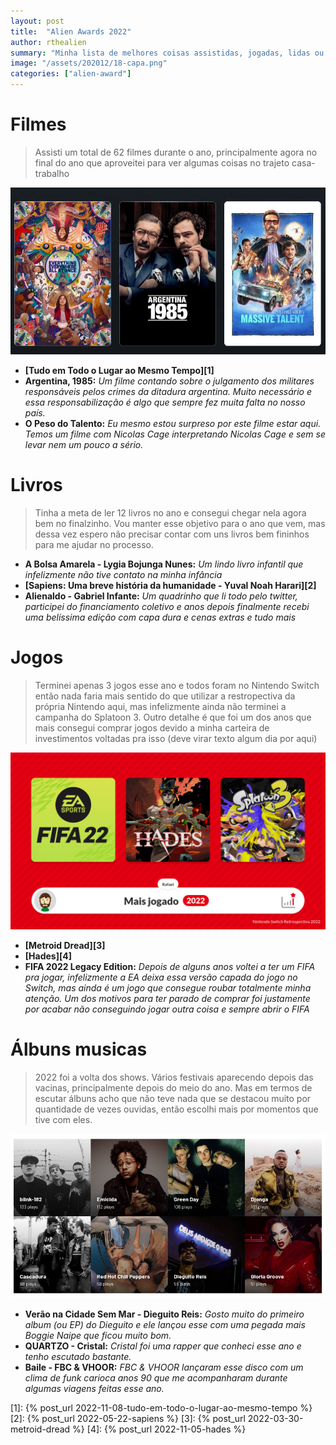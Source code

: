 ```yaml
---
layout: post
title:  "Alien Awards 2022"
author: rthealien
summary: "Minha lista de melhores coisas assistidas, jogadas, lidas ou escutadas em 2022."
image: "/assets/202012/18-capa.png"
categories: ["alien-award"]
---
```



# Filmes

>Assisti um total de 62 filmes durante o ano, principalmente agora no final do ano que aproveitei para ver algumas coisas no trajeto casa-trabalho

![Filmes](/assets/202301/01-filmes.png)


- **[Tudo em Todo o Lugar ao Mesmo Tempo][1]**
- **Argentina, 1985:** *Um filme contando sobre o julgamento dos militares responsáveis pelos crimes da ditadura argentina. Muito necessário e essa responsabilização é algo que sempre fez muita falta no nosso país.*
- **O Peso do Talento:** *Eu mesmo estou surpreso por este filme estar aqui. Temos um filme com Nicolas Cage interpretando Nicolas Cage e sem se levar nem um pouco a sério.*

# Livros

>Tinha a meta de ler 12 livros no ano e consegui chegar nela agora bem no finalzinho. Vou manter esse objetivo para o ano que vem, mas dessa vez espero não precisar contar com uns livros bem fininhos para me ajudar no processo.

- **A Bolsa Amarela - Lygia Bojunga Nunes:** *Um lindo livro infantil que infelizmente não tive contato na minha infância*
- **[Sapiens: Uma breve história da humanidade - Yuval Noah Harari][2]**
- **Alienaldo - Gabriel Infante:** *Um quadrinho que li todo pelo twitter, participei do financiamento coletivo e anos depois finalmente recebi uma belíssima edição com capa dura e cenas extras e tudo mais*

# Jogos

>Terminei apenas 3 jogos esse ano e todos foram no Nintendo Switch então nada faria mais sentido do que utilizar a restropectiva da própria Nintendo aqui, mas infelizmente ainda não terminei a campanha do Splatoon 3. Outro detalhe é que foi um dos anos que mais consegui comprar jogos devido a minha carteira de investimentos voltadas pra isso (deve virar texto algum dia por aqui)

![Jogos](/assets/202301/01-jogos.png)

- **[Metroid Dread][3]**
- **[Hades][4]**
- **FIFA 2022 Legacy Edition:** *Depois de alguns anos voltei a ter um FIFA pra jogar, infelizmente a EA deixa essa versão capada do jogo no Switch, mas ainda é um jogo que consegue roubar totalmente minha atenção. Um dos motivos para ter parado de comprar foi justamente por acabar não conseguindo jogar outra coisa e sempre abrir o FIFA*

# Álbuns musicas

>2022 foi a volta dos shows. Vários festivais aparecendo depois das vacinas, principalmente depois do meio do ano. Mas em termos de escutar álbuns acho que não teve nada que se destacou muito por quantidade de vezes ouvidas, então escolhi mais por momentos que tive com eles.

![Música](/assets/202301/01-musicas.png)

- **Verão na Cidade Sem Mar - Dieguito Reis:** *Gosto muito do primeiro album (ou EP) do Dieguito e ele lançou esse com uma pegada mais Boggie Naipe que ficou muito bom.*
- **QUARTZO - Cristal:** *Cristal foi uma rapper que conheci esse ano e tenho escutado bastante.*
- **Baile - FBC & VHOOR:** *FBC & VHOOR lançaram esse disco com um clima de funk carioca anos 90 que me acompanharam durante algumas viagens feitas esse ano.*


[1]: {% post_url 2022-11-08-tudo-em-todo-o-lugar-ao-mesmo-tempo %}
[2]: {% post_url 2022-05-22-sapiens %}
[3]: {% post_url 2022-03-30-metroid-dread %}
[4]: {% post_url 2022-11-05-hades %}